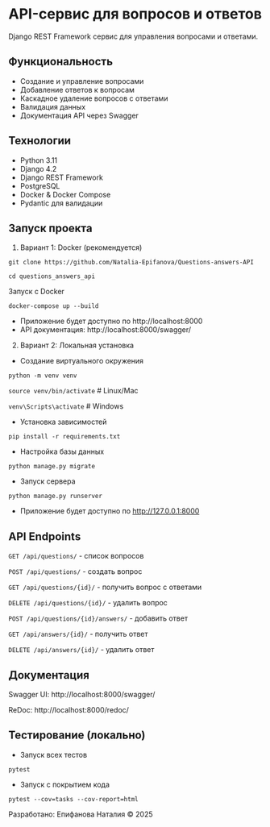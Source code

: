 # API-сервис для вопросов и ответов

Django REST Framework сервис для управления вопросами и ответами.

## Функциональность

- Создание и управление вопросами
- Добавление ответов к вопросам
- Каскадное удаление вопросов с ответами
- Валидация данных
- Документация API через Swagger

## Технологии

- Python 3.11
- Django 4.2
- Django REST Framework
- PostgreSQL
- Docker & Docker Compose
- Pydantic для валидации

## Запуск проекта
1. Вариант 1: Docker (рекомендуется)

```git clone https://github.com/Natalia-Epifanova/Questions-answers-API```

```cd questions_answers_api```

Запуск с Docker

```docker-compose up --build```

- Приложение будет доступно по http://localhost:8000
- API документация: http://localhost:8000/swagger/

2. Вариант 2: Локальная установка

- Создание виртуального окружения

```python -m venv venv```

```source venv/bin/activate```  # Linux/Mac

```venv\Scripts\activate```     # Windows

- Установка зависимостей

```pip install -r requirements.txt```

- Настройка базы данных

```python manage.py migrate```

- Запуск сервера

```python manage.py runserver```

- Приложение будет доступно по http://127.0.0.1:8000


## API Endpoints
```GET /api/questions/``` - список вопросов

```POST /api/questions/``` - создать вопрос

```GET /api/questions/{id}/``` - получить вопрос с ответами

```DELETE /api/questions/{id}/``` - удалить вопрос

```POST /api/questions/{id}/answers/``` - добавить ответ

```GET /api/answers/{id}/``` - получить ответ

```DELETE /api/answers/{id}/``` - удалить ответ

## Документация
Swagger UI: http://localhost:8000/swagger/

ReDoc: http://localhost:8000/redoc/

## Тестирование (локально)

- Запуск всех тестов

```pytest```

- Запуск с покрытием кода

```pytest --cov=tasks --cov-report=html```

Разработано: Епифанова Наталия © 2025